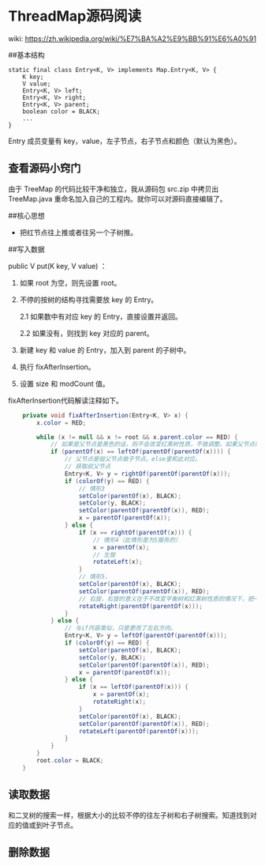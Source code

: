 # ThreadMap源码阅读







wiki: <https://zh.wikipedia.org/wiki/%E7%BA%A2%E9%BB%91%E6%A0%91>



##基本结构

	static final class Entry<K, V> implements Map.Entry<K, V> {
		K key;
		V value;
		Entry<K, V> left;
		Entry<K, V> right;
		Entry<K, V> parent;
		boolean color = BLACK;
		...
	}
Entry 成员变量有 key，value，左子节点，右子节点和颜色（默认为黑色）。



## 查看源码小窍门

由于 TreeMap 的代码比较干净和独立，我从源码包 src.zip 中拷贝出 TreeMap.java 重命名加入自己的工程内。就你可以对源码直接编辑了。



##核心思想

* 把红节点往上推或者往另一个子树推。



##写入数据

public V put(K key, V value) ：

1. 如果 root 为空，则先设置 root。

2. 不停的按树的结构寻找需要放 key 的 Entry。

   2.1 如果数中有对应 key 的 Entry，直接设置并返回。

   2.2 如果没有，则找到 key 对应的 parent。

3. 新建 key 和 value 的 Entry，加入到 parent 的子树中。

4. 执行 fixAfterInsertion。

5. 设置 size 和 modCount 值。


fixAfterInsertion代码解读注释如下。

```java
	private void fixAfterInsertion(Entry<K, V> x) {
		x.color = RED;

		while (x != null && x != root && x.parent.color == RED) {
			// 如果是父节点是黑色的话，则不会改变红黑树性质，不做调整。如果父节点则说明无法满足性质，需要调整。
			if (parentOf(x) == leftOf(parentOf(parentOf(x)))) {
				// 父节点是祖父节点做子节点。else里和此对应。
				// 获取叔父节点
				Entry<K, V> y = rightOf(parentOf(parentOf(x)));
				if (colorOf(y) == RED) {
					// 情形3
					setColor(parentOf(x), BLACK);
					setColor(y, BLACK);
					setColor(parentOf(parentOf(x)), RED);
					x = parentOf(parentOf(x));
				} else {
					if (x == rightOf(parentOf(x))) {
						// 情形4（此情形是为5服务的）
						x = parentOf(x);
						// 左旋
						rotateLeft(x);
					}
					// 情形5，
					setColor(parentOf(x), BLACK);
					setColor(parentOf(parentOf(x)), RED);
					// 右旋，右旋的意义在于不改变平衡树和红黑树性质的情况下，把一个红色转移到另一子树中。应为子树不会影响性质。
					rotateRight(parentOf(parentOf(x)));
				}
			} else {
				// 与if内容类似，只是更改了左右方向。
				Entry<K, V> y = leftOf(parentOf(parentOf(x)));
				if (colorOf(y) == RED) {
					setColor(parentOf(x), BLACK);
					setColor(y, BLACK);
					setColor(parentOf(parentOf(x)), RED);
					x = parentOf(parentOf(x));
				} else {
					if (x == leftOf(parentOf(x))) {
						x = parentOf(x);
						rotateRight(x);
					}
					setColor(parentOf(x), BLACK);
					setColor(parentOf(parentOf(x)), RED);
					rotateLeft(parentOf(parentOf(x)));
				}
			}
		}
		root.color = BLACK;
	}
```



## 读取数据

和二叉树的搜索一样，根据大小的比较不停的往左子树和右子树搜索。知道找到对应的值或到叶子节点。



## 删除数据





































































































































































































